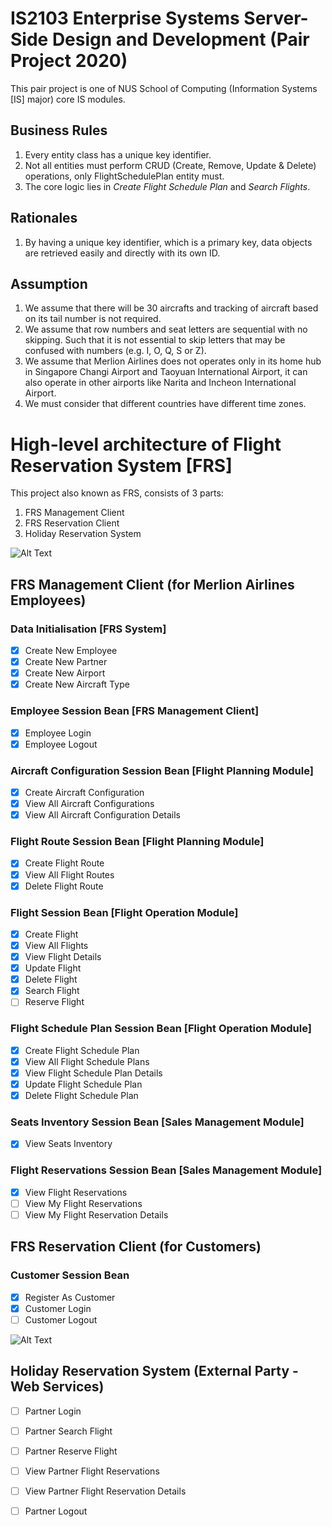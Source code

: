 # IS2103 Enterprise Systems Server-Side Design and Development (Pair Project 2020)
This pair project is one of NUS School of Computing (Information Systems [IS] major) core IS modules.

## Business Rules
1. Every entity class has a unique key identifier.
2. Not all entities must perform CRUD (Create, Remove, Update & Delete) operations, only FlightSchedulePlan entity must.
3. The core logic lies in *Create Flight Schedule Plan* and *Search Flights*.

## Rationales
1. By having a unique key identifier, which is a primary key, data objects are retrieved easily and directly with its own ID.

## Assumption
1. We assume that there will be 30 aircrafts and tracking of aircraft based on its tail number is not required.
2. We assume that row numbers and seat letters are sequential with no skipping.
Such that it is not essential to skip letters that may be confused with numbers (e.g. I, O, Q, S or Z).
3. We assume that Merlion Airlines does not operates only in its home hub in Singapore Changi Airport and Taoyuan International Airport,
it can also operate in other airports like Narita and Incheon International Airport.
4. We must consider that different countries have different time zones. 

# High-level architecture of Flight Reservation System [FRS] 
This project also known as FRS, consists of 3 parts:
1. FRS Management Client
2. FRS Reservation Client
3. Holiday Reservation System

![Alt Text](https://i.imgur.com/ufWw3SG.png)

## FRS Management Client (for Merlion Airlines Employees)
### Data Initialisation [FRS System]
- [X] Create New Employee
- [X] Create New Partner
- [X] Create New Airport
- [X] Create New Aircraft Type

### Employee Session Bean [FRS Management Client]
- [X] Employee Login
- [X] Employee Logout

### Aircraft Configuration Session Bean [Flight Planning Module]
- [X] Create Aircraft Configuration
- [X] View All Aircraft Configurations
- [X] View All Aircraft Configuration Details

### Flight Route Session Bean [Flight Planning Module]
- [X] Create Flight Route
- [X] View All Flight Routes
- [X] Delete Flight Route

### Flight Session Bean [Flight Operation Module]
- [X] Create Flight
- [X] View All Flights
- [X] View Flight Details
- [X] Update Flight
- [X] Delete Flight
- [X] Search Flight 
- [ ] Reserve Flight

### Flight Schedule Plan Session Bean [Flight Operation Module]
- [X] Create Flight Schedule Plan
- [X] View All Flight Schedule Plans
- [X] View Flight Schedule Plan Details
- [X] Update Flight Schedule Plan
- [X] Delete Flight Schedule Plan

### Seats Inventory Session Bean [Sales Management Module]
- [X] View Seats Inventory

### Flight Reservations Session Bean [Sales Management Module]
- [X] View Flight Reservations
- [ ] View My Flight Reservations
- [ ] View My Flight Reservation Details

## FRS Reservation Client (for Customers)
### Customer Session Bean 
- [X] Register As Customer
- [X] Customer Login
- [ ] Customer Logout

![Alt Text](https://i.imgur.com/VvnPuPr.jpg)

## Holiday Reservation System (External Party - Web Services)
- [ ] Partner Login
- [ ] Partner Search Flight
- [ ] Partner Reserve Flight
- [ ] View Partner Flight Reservations
- [ ] View Partner Flight Reservation Details
- [ ] Partner Logout


